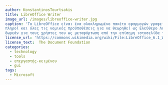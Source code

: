 ```yaml
---
author: KonstantinosTourtsakis 
title: LibreOffice Writer
image_url: /images/libreoffice-writer.jpg
caption: 'Το LibreOffice είναι ένα ολοκληρωμένο πακέτο εφαρμογών γραφείου. Πρόκειται για λογισμικό ανοικτού κώδικα το οποίο πέραν από αυτό 
πληροί και όλες τις νομικές προϋποθέσεις για να θεωρηθεί ως Ελεύθερο Λογισμικό. Επιπλέον, το LibreOffice διατίθεται εντελώς 
δωρεάν για τους χρήστες του ως μεταφόρτωση από την επίσημη ιστοσελίδα του.'
license_url: 'https://commons.wikimedia.org/wiki/File:LibreOffice_6.1_Writer_Icon.svg'
license_text:  The Document Foundation
categories:
  - technology
  - tools
  - επεργαστής-κειμένου
  - gui
tags:
  - Microsoft
---
```



